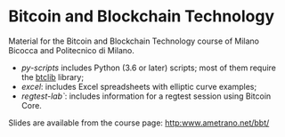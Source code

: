 # Bitcoin and Blockchain Technology

Material for the Bitcoin and Blockchain Technology course of Milano Bicocca and Politecnico di Milano.

- _py-scripts_ includes Python (3.6 or later) scripts; most of them require the [btclib](https://github.com/dginst/btclib) library;
- _excel_: includes Excel spreadsheets with elliptic curve examples;
- _regtest-lab`_: includes information for a regtest session using Bitcoin Core.

Slides are available from the course page: <http:www.ametrano.net/bbt/>
